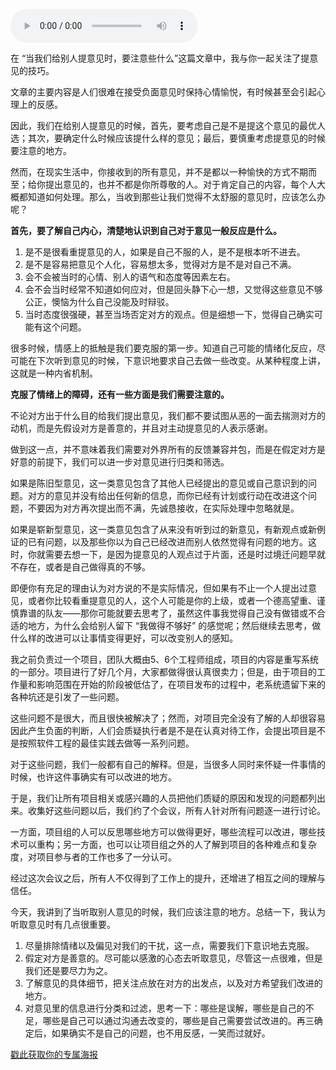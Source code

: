 <audio title="07 _ 当别人给我们提意见时，该如何应对？" src="https://static001.geekbang.org/resource/audio/3c/58/3cc6d07e06725fb149ae17709e39ff58.mp3" controls="controls"></audio> 
<p>在 “当我们给别人提意见时，要注意些什么”这篇文章中，我与你一起关注了提意见的技巧。</p>
<p>文章的主要内容是人们很难在接受负面意见时保持心情愉悦，有时候甚至会引起心理上的反感。</p>
<p>因此，我们在给别人提意见的时候，首先，要考虑自己是不是提这个意见的最优人选；其次，要确定什么时候应该提什么样的意见；最后，要慎重考虑提意见的时候要注意的地方。</p>
<p>然而，在现实生活中，你接收到的所有意见，并不是都以一种愉快的方式不期而至；给你提出意见的，也并不都是你所尊敬的人。对于肯定自己的内容，每个人大概都知道如何处理。那么，当收到那些让我们觉得不太舒服的意见时，应该怎么办呢？</p>
<p><strong>首先，要了解自己内心，清楚地认识到自己对于意见一般反应是什么。</strong></p>
<ol>
<li>是不是很看重提意见的人，如果是自己不服的人，是不是根本听不进去。</li>
<li>是不是容易把意见个人化，容易想太多，觉得对方是不是对自己不满。</li>
<li>会不会被当时的心情、别人的语气和态度等因素左右。</li>
<li>会不会当时经常不知道如何应对，但是回头静下心一想，又觉得这些意见不够公正，懊恼为什么自己没能及时辩驳。</li>
<li>当时态度很强硬，甚至当场否定对方的观点。但是细想一下，觉得自己确实可能有这个问题。</li>
</ol>
<p>很多时候，情感上的抵触是我们要克服的第一步。知道自己可能的情绪化反应，尽可能在下次听到意见的时候，下意识地要求自己去做一些改变。从某种程度上讲，这就是一种内省机制。</p>
<!-- [[[read_end]]] -->
<p><strong>克服了情绪上的障碍，还有一些方面是我们需要注意的。</strong></p>
<p>不论对方出于什么目的给我们提出意见，我们都不要试图从恶的一面去揣测对方的动机，而是先假设对方是善意的，并且对主动提意见的人表示感谢。</p>
<p>做到这一点，并不意味着我们需要对外界所有的反馈兼容并包，而是在假定对方是好意的前提下，我们可以进一步对意见进行归类和筛选。</p>
<p>如果是陈旧型意见，这一类意见包含了其他人已经提出的意见或自己意识到的问题。对方的意见并没有给出任何新的信息，而你已经有计划或行动在改进这个问题，不要因为对方再次提出而不满，先诚恳接收，在实际处理中忽略就是。</p>
<p>如果是崭新型意见，这一类意见包含了从来没有听到过的新意见，有新观点或新例证的已有问题，以及那些你以为自己已经改进而别人依然觉得有问题的地方。这时，你就需要去想一下，是因为提意见的人观点过于片面，还是时过境迁问题早就不存在，或者是自己做得真的不够。</p>
<p>即便你有充足的理由认为对方说的不是实际情况，但如果有不止一个人提出过意见，或者你比较看重提意见的人，这个人可能是你的上级，或者一个德高望重、谨慎靠谱的队友——那你可能就要去思考了，虽然这件事我觉得自己没有做错或不合适的地方，为什么会给别人留下 “我做得不够好” 的感觉呢；然后继续去思考，做什么样的改进可以让事情变得更好，可以改变别人的感知。</p>
<p>我之前负责过一个项目，团队大概由5、6个工程师组成，项目的内容是重写系统的一部分。项目进行了好几个月，大家都做得很认真很卖力；但是，由于项目的工作量和影响范围在开始的阶段被低估了，在项目发布的过程中，老系统遗留下来的各种坑还是引发了一些问题。</p>
<p>这些问题不是很大，而且很快被解决了；然而，对项目完全没有了解的人却很容易因此产生负面的判断，人们会质疑执行者是不是在认真对待工作，会提出项目是不是按照软件工程的最佳实践去做等一系列问题。</p>
<p>对于这些问题，我们一般都有自己的解释。但是，当很多人同时来怀疑一件事情的时候，也许这件事确实有可以改进的地方。</p>
<p>于是，我们让所有项目相关或感兴趣的人员把他们质疑的原因和发现的问题都列出来。收集好这些问题以后，我们约了个会议，所有人针对所有问题逐一进行讨论。</p>
<p>一方面，项目组的人可以反思哪些地方可以做得更好，哪些流程可以改进，哪些技术可以重构；另一方面，也可以让项目组之外的人了解到项目的各种难点和复杂度，对项目参与者的工作也多了一分认可。</p>
<p>经过这次会议之后，所有人不仅得到了工作上的提升，还增进了相互之间的理解与信任。</p>
<p>今天，我讲到了当听取别人意见的时候，我们应该注意的地方。总结一下，我认为听取意见时有几点很重要。</p>
<ol>
<li>尽量排除情绪以及偏见对我们的干扰，这一点，需要我们下意识地去克服。</li>
<li>假定对方是善意的。尽可能以感激的心态去听取意见，尽管这一点很难，但是我们还是要尽力为之。</li>
<li>了解意见的具体细节，把关注点放在对方的出发点，以及对方希望我们改进的地方。</li>
<li>对意见里的信息进行分类和过滤，思考一下：哪些是误解，哪些是自己的不足，哪些是自己可以通过沟通去改变的，哪些是自己需要尝试改进的。再三确定后，如果确实不是自己的问题，也不用反感，一笑而过就好。</li>
</ol>
<p></p>
<p><a href="https://time.geekbang.org/activity/sale-poster?utm_source=app&amp;utm_medium=zhuyun-article&amp;utm_campaign=zhuyun-saleposter&amp;utm_content=zhuyun0416">戳此获取你的专属海报</a></p>
